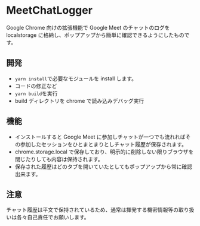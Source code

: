 # MeetChatLogger

Google Chrome 向けの拡張機能で Google Meet のチャットのログを localstorage に格納し、ポップアップから簡単に確認できるようにしたものです。

## 開発

-   `yarn install`で必要なモジュールを install します。
-   コードの修正など
-   `yarn build`を実行
-   build ディレクトリを chrome で読み込みデバッグ実行

## 機能

-   インストールすると Google Meet に参加しチャットが一つでも流れればその参加したセッションをひとまとまりとしチャット履歴が保存されます。
-   chrome.storage.local で保存しており、明示的に削除しない限りブラウザを閉じたりしても内容は保持されます。
-   保存された履歴はどのタブを開いていたとしてもポップアップから常に確認出来ます。

## 注意

チャット履歴は平文で保持されているため、通常は揮発する機密情報等の取り扱いは各々自己責任でお願いします。
